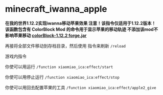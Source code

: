 
# minecraft_iwanna_apple
**在我的世界1.12.2实现iwanna移动苹果效果
注意！该指令仅适用于1.12.2版本！
该函数包含有 ColorBlock Mod 的命令用于显示苹果的移动轨迹
不添加该mod不影响苹果移动
[colorBlock-1.12.2 forge.jar](https://mc.ecylt.top/pages/resource/demos/download/file/mods/colorBlock-1.12.2%20forge.jar)**

再接将全部文件移动到存档目录，然后使用
指令来刷新
```/reload```


游戏内指令

你使可以用运行
```/function xiaomiao_ica:effect/start```

你使可以用停止运行
```/function xiaomiao_ica:effect/stop```

你使可以用回去配置苹果的工具
```/function xiaomiao_ica:effect/apple2_give```
